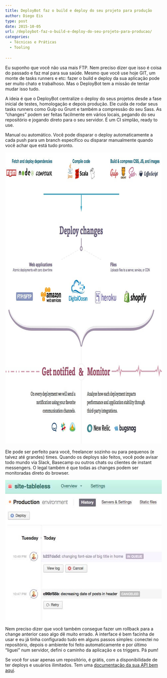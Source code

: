 ```yaml
---
title: DeployBot faz o build e deploy do seu projeto para produção
author: Diego Eis
type: post
date: 2015-10-05
url: /deploybot-faz-o-build-e-deploy-do-seu-projeto-para-producao/
categories:
  - Técnicas e Práticas
  - Tooling

---
```

Eu suponho que você não usa mais FTP. Nem preciso dizer que isso é coisa do passado e faz mal para sua saúde. Mesmo que você use hoje GIT, um monte de tasks runners e etc: fazer o build e deploy da sua aplicação pode ser muito chato e trabalhoso. Mas o DeployBot tem a missão de tentar mudar isso tudo.

A ideia é que o DeployBot centralize o deploy do seus projetos desde a fase inicial de testes, homologação e depois produção. Ele cuida de rodar seus tasks runners como Gulp ou Grunt e também a compressão do seu Sass. As &#8220;changes&#8221; podem ser feitas facilmente em vários locais, pegando do seu repositório e jogando direto para o seu servidor. É um CI simplão, ready to use.

Manual ou automático. Você pode disparar o deploy automaticamente a cada push para um branch específico ou disparar manualmente quando você achar que está tudo pronto.

<img src="https://raw.githubusercontent.com/diegoeis/tableless-static-images/master/2015/09/deploy-bot-2.jpg" alt="deploy-bot-2" width="943" height="933" class="alignnone size-full wp-image-51479" />

Ele pode ser perfeito para você, freelancer sozinho ou para pequenos (e talvez até grandes) times. Quando os deploys são feitos, você pode avisar todo mundo via Slack, Basecamp ou outros chats ou clientes de instant messengers. O legal também é que todas as changes podem ser monitoradas direto do browser. 

<img src="https://raw.githubusercontent.com/diegoeis/tableless-static-images/master/2015/09/deploybot-screen.jpg" alt="deploybot-screen" width="560" height="451" class="alignnone size-full wp-image-51481" />

Nem preciso dizer que você também consegue fazer um rollback para a change anterior caso algo dê muito errado. A interface é bem facinha de usar e eu já tinha configurado tudo em alguns passos simples: conectei no repositório, depois o ambiente foi feito automaticamente e por último &#8220;liguei&#8221; num servidor, defini o caminho da aplicação e os triggers. Pá pum!

Se você for usar apenas um repositório, é grátis, com a disponibilidade de ter deploys e usuários ilimitados. Tem uma [documentação da sua API bem aqui][1].

 [1]: http://deploybot.com/api/overview
